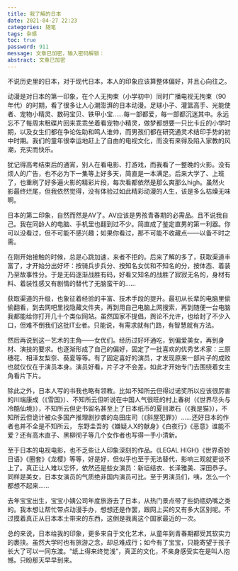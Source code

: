 ```yaml
---
title: 我了解的日本
date: 2021-04-27 22:23
categories: 随笔
tags: 杂感
toc: true
password: 911
message: 文章已加密，输入密码解锁：
abstract: 文章已加密
---
```


不说历史里的日本，对于现代日本，本人的印象应该算整体偏好，并且心向往之。

动漫是对日本的第一印象，在个人无拘束（小学初中）同时广播电视无拘束（90年代）的时期，看了很多让人心潮澎湃的日本动漫。足球小子、灌篮高手、光能使者、宠物小精灵、数码宝贝、铁甲小宝……每一部都爱，每一部都沉迷其中。永远忘不了每周末租碟片回来乖乖坐着看宠物小精灵，做梦都想要一只比卡丘的小学时期，以及女生们都在争论佐助和鸣人谁帅，而男孩们都在研究通灵术结印手势的初中时期。我们的童年很幸运地赶上了自由的电视文化，而没有来得及陷入家教的风潮，充实而快乐。

犹记得高考结束后的通宵，别人在看电影、打游戏，而我看了一整晚的火影。没有烦人的广告，也不必为下一集等上好多天，简直是一本满足。后来大学了、上班了，也重刷了好多遍火影的精彩片段，每次看都依然是那么爽那么high。虽然火影最终烂尾，但我依然觉得，没有体验过如此精彩动漫的人生，该是多么枯燥无味啊。

日本的第二印象，自然而然是AV了。AV应该是男孩青春期的必需品。且不说我自己。我在同龄人的电脑、手机里也翻到过不少。简直成了鉴定直男的第一利器。你可以没看过，但不可能不感兴趣；如果你看过，那不可能不收藏点——以备不时之需。

在刚开始接触的时候，总是心跳加速，来者不拒的。后来了解的多了，获取渠道丰富了，才开始分出好坏：按骑兵步兵分、按知名女优和不知名的分，按体态、着装乃至故事性分。于是无码逐渐战胜有码，好看又知名的战胜了寂寂无名的，身材有料、着装性感又有剧情的替代了无脑蛮干的……

获取渠道的升级，也象征着经验的丰富、技术手段的提升。最初从长辈的电脑里偷偷翻看，到去网吧里找隐藏文件夹，再到用自己电脑上网搜索，再到随便一台电脑我都能给你打开几十个类似网站。虽然国家不提倡，舆论不允许，也给封了不少入口，但难不倒我们这批IT业者。只能说，有需求就有门路，有智慧就有方法。

然后再说到这一艺术的主角——女优们。经历过好坏通吃，到偏爱美女，再到身材、演技的要求。也逐渐形成了自己的偏好，固定了一批喜欢的优秀艺术家：三原穗花、相泽友梨奈、葵夏等等。有了固定喜好的演员，才发现原来一部片子的成败也就仅仅在于演员本身。演员好看，片子才不会差。如此才开始专门去围绕着女主角看片下片。

除此之外，日本人写的书我也略有领教。比如不知所云但得过诺奖所以应该很厉害的川端康成（《雪国》）、不知所云但听说在中国人气很旺的村上春树（《世界尽头与冷酷仙境》），不知所云但史书留名甚至上了日本纸币的夏目漱石（《我是猫》），不知所云但诡计被众多国产推理剧抄袭的岛田庄司（《斜屋犯罪》）……还好日本的作者也并不全是不知所云， 东野圭吾的《嫌疑人X的献身》《白夜行》《恶意》谁能不爱？还有高木直子、黑柳彻子等几个女作者也写得一手小清新。

至于日本的电视电影，也不乏些让人印象深刻的作品。《LEGAL HIGH》《世界奇妙日语》《圈套》《龙樱》等等，好是好，但似乎也至于无法替代，影响三观就更谈不上了。真正让人难以忘怀，依然还是些女演员：新垣结衣、长泽雅美、深田恭子。同样是美女，日本女演员的气质绝非国内演员可比。至于男演员们，咦，怎么一个都想不起来……

去年宝宝出生，宝宝小姨公司年度旅游去了日本，从热门景点带了些奶瓶奶嘴之类的。我本想让帮忙带点动漫手办，想想还是作罢，跟网上买的又有多大区别呢。不过摸着真正从日本本土带来的东西，这倒是我离这个国家最近的一次。

总的来说，日本给我的印象，更多来自于文化艺术，从童年到青春期都受其软实力的裹挟。虽然大学时也有旅游之念，却总难成行；如今有了宝宝，只能寄望于孩子长大了可以一同东渡。“纸上得来终觉浅”，真正的文化，不亲身感受实在是叫人抱憾。只盼那天早早到来。